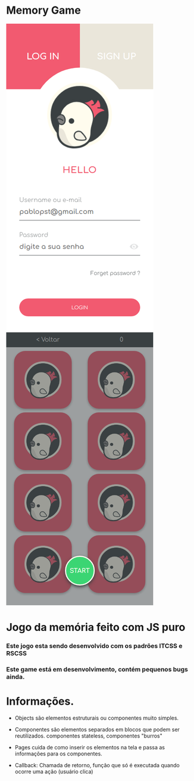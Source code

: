 # Memory Game

![png1](git-imgs/memory-game01.png)
![png1](git-imgs/memory-game02.png)


# Jogo da memória feito com JS puro
### Este jogo esta sendo desenvolvido com os padrões  ITCSS e RSCSS
### Este game está em desenvolvimento, contém pequenos bugs ainda.



# Informações.


- Objects são elementos estruturais ou componentes muito simples.

- Componentes são elementos separados em blocos que podem ser reutilizados. componentes stateless, componentes "burros"

- Pages cuida de como inserir os elementos na tela e passa as informações para os componentes. 

- Callback: Chamada de retorno, função que só é executada quando ocorre uma ação (usuário clica)
